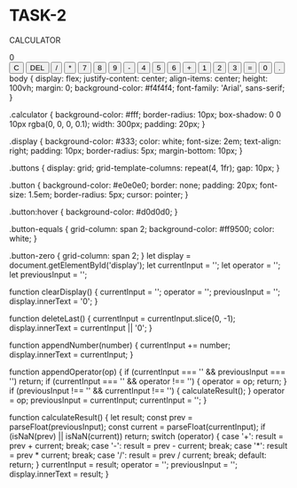 # TASK-2
 CALCULATOR
<!DOCTYPE html>
<html lang="en">
<head>
    <meta charset="UTF-8">
    <meta name="viewport" content="width=device-width, initial-scale=1.0">
    <title>Phone-like Calculator</title>
    <link rel="stylesheet" href="styles.css">
</head>
<body>
    <div class="calculator">
        <div class="display" id="display">0</div>
        <div class="buttons">
            <button class="button" onclick="clearDisplay()">C</button>
            <button class="button" onclick="deleteLast()">DEL</button>
            <button class="button" onclick="appendOperator('/')">/</button>
            <button class="button" onclick="appendOperator('*')">*</button>
            <button class="button" onclick="appendNumber('7')">7</button>
            <button class="button" onclick="appendNumber('8')">8</button>
            <button class="button" onclick="appendNumber('9')">9</button>
            <button class="button" onclick="appendOperator('-')">-</button>
            <button class="button" onclick="appendNumber('4')">4</button>
            <button class="button" onclick="appendNumber('5')">5</button>
            <button class="button" onclick="appendNumber('6')">6</button>
            <button class="button" onclick="appendOperator('+')">+</button>
            <button class="button" onclick="appendNumber('1')">1</button>
            <button class="button" onclick="appendNumber('2')">2</button>
            <button class="button" onclick="appendNumber('3')">3</button>
            <button class="button button-equals" onclick="calculateResult()">=</button>
            <button class="button button-zero" onclick="appendNumber('0')">0</button>
            <button class="button" onclick="appendNumber('.')">.</button>
        </div>
    </div>
    <script src="scripts.js"></script>
</body>
</html>
body {
    display: flex;
    justify-content: center;
    align-items: center;
    height: 100vh;
    margin: 0;
    background-color: #f4f4f4;
    font-family: 'Arial', sans-serif;
}

.calculator {
    background-color: #fff;
    border-radius: 10px;
    box-shadow: 0 0 10px rgba(0, 0, 0, 0.1);
    width: 300px;
    padding: 20px;
}

.display {
    background-color: #333;
    color: white;
    font-size: 2em;
    text-align: right;
    padding: 10px;
    border-radius: 5px;
    margin-bottom: 10px;
}

.buttons {
    display: grid;
    grid-template-columns: repeat(4, 1fr);
    gap: 10px;
}

.button {
    background-color: #e0e0e0;
    border: none;
    padding: 20px;
    font-size: 1.5em;
    border-radius: 5px;
    cursor: pointer;
}

.button:hover {
    background-color: #d0d0d0;
}

.button-equals {
    grid-column: span 2;
    background-color: #ff9500;
    color: white;
}

.button-zero {
    grid-column: span 2;
}
let display = document.getElementById('display');
let currentInput = '';
let operator = '';
let previousInput = '';

function clearDisplay() {
    currentInput = '';
    operator = '';
    previousInput = '';
    display.innerText = '0';
}

function deleteLast() {
    currentInput = currentInput.slice(0, -1);
    display.innerText = currentInput || '0';
}

function appendNumber(number) {
    currentInput += number;
    display.innerText = currentInput;
}

function appendOperator(op) {
    if (currentInput === '' && previousInput === '') return;
    if (currentInput === '' && operator !== '') {
        operator = op;
        return;
    }
    if (previousInput !== '' && currentInput !== '') {
        calculateResult();
    }
    operator = op;
    previousInput = currentInput;
    currentInput = '';
}

function calculateResult() {
    let result;
    const prev = parseFloat(previousInput);
    const current = parseFloat(currentInput);
    if (isNaN(prev) || isNaN(current)) return;
    switch (operator) {
        case '+':
            result = prev + current;
            break;
        case '-':
            result = prev - current;
            break;
        case '*':
            result = prev * current;
            break;
        case '/':
            result = prev / current;
            break;
        default:
            return;
    }
    currentInput = result;
    operator = '';
    previousInput = '';
    display.innerText = result;
}
